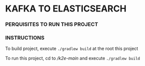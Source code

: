 # KAFKA TO ELASTICSEARCH

### PERQUISITES TO RUN THIS PROJECT


### INSTRUCTIONS
To build project, execute ```./gradlew build``` at the root this project

To run this project, cd to */k2e-main* and execute ```./gradlew build```